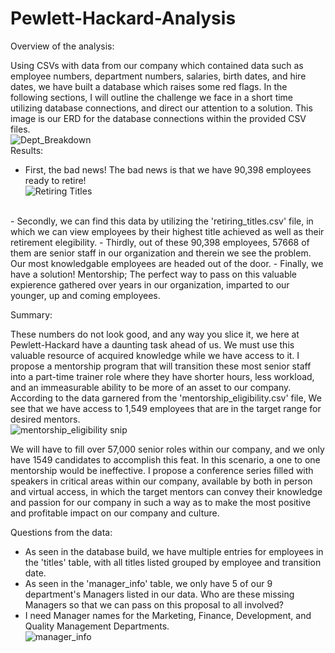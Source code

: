 # Pewlett-Hackard-Analysis

Overview of the analysis:

Using CSVs with data from our company which contained data such as employee numbers, department numbers, salaries, birth dates, and hire dates, we have built a database which raises some red flags. In the following sections, I will outline the challenge we face in a short time utilizing database connections, and direct our attention to a solution. This image is our ERD for the database connections within the provided CSV files. 
<br>
![Dept_Breakdown](https://user-images.githubusercontent.com/85216568/145456268-0eb4ffb0-8926-4d2a-96ba-cccde5300b07.png)
<br>
Results:

- First, the bad news! The bad news is that we have 90,398 employees ready to retire! 
<br> ![Retiring Titles](https://user-images.githubusercontent.com/85216568/145457031-638360e3-98e5-4880-90a4-cb596a5e131d.png)
<br>
- Secondly, we can find this data by utilizing the 'retiring_titles.csv' file, in which we can view employees by their highest title achieved as well as their retirement elegibility.   
- Thirdly, out of these 90,398 employees, 57668 of them are senior staff in our organization and therein we see the problem. Our most knowledgable employees are headed out of the door.
- Finally, we have a solution! Mentorship; The perfect way to pass on this valuable expierence gathered over years in our organization, imparted to our younger, up and coming employees.

Summary:

These numbers do not look good, and any way you slice it, we here at Pewlett-Hackard have a daunting task ahead of us. We must use this valuable resource of acquired knowledge while we have access to it. I propose a mentorship program that will transition these most senior staff into a part-time trainer role where they have shorter hours, less workload, and an immeasurable ability to be more of an asset to our company. According to the data garnered from the 'mentorship_eligibility.csv' file, We see that we have access to 1,549 employees that are in the target range for desired mentors. 
<br>
![mentorship_eligibility snip](https://user-images.githubusercontent.com/85216568/145457149-5bde2ae1-c5f5-425e-a4c2-3a06029cd075.png)
<br>

  We will have to fill over 57,000 senior roles within our company, and we only have 1549 candidates to accomplish this feat. In this scenario, a one to one mentorship would be ineffective. I propose a conference series filled with speakers in critical areas within our company, available by both in person and virtual access, in which the target mentors can convey their knowledge and passion for our company in such a way as to make the most positive and profitable impact on our company and culture.

Questions from the data: 

- As seen in the database build, we have multiple entries for employees in the 'titles' table, with all titles listed grouped by employee and transition date.
- As seen in the 'manager_info' table, we only have 5 of our 9 department's Managers listed in our data. Who are these missing Managers so that we can pass on this proposal to all involved?
- I need Manager names for the Marketing, Finance, Development, and Quality Management Departments. 
<br> ![manager_info](https://user-images.githubusercontent.com/85216568/145457248-7656b2a7-47b9-4666-b47d-e3a5ae749c65.png)
<br>
